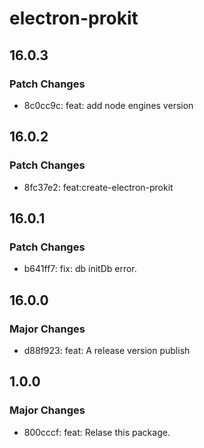# electron-prokit

## 16.0.3

### Patch Changes

- 8c0cc9c: feat: add node engines version

## 16.0.2

### Patch Changes

- 8fc37e2: feat:create-electron-prokit

## 16.0.1

### Patch Changes

- b641ff7: fix: db initDb error.

## 16.0.0

### Major Changes

- d88f923: feat: A release version publish

## 1.0.0

### Major Changes

- 800cccf: feat: Relase this package.
